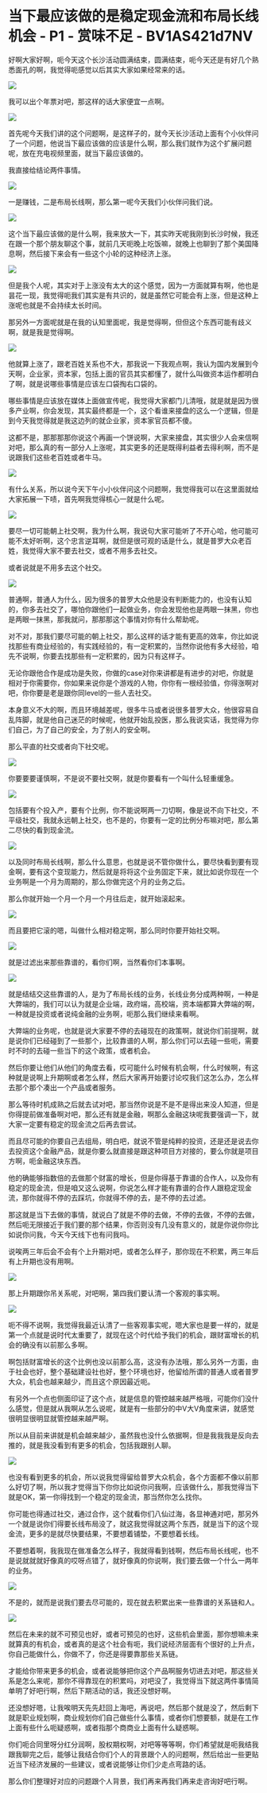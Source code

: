 # 当下最应该做的是稳定现金流和布局长线机会 - P1 - 赏味不足 - BV1AS421d7NV

好啊大家好啊，呃今天这个长沙活动圆满结束，圆满结束，呃今天还是有好几个熟悉面孔的啊，我觉得呃感觉以后其实大家如果经常来的话。



![](img/ae848be2d5ce73754ba2dbdde5ebe828_1.png)

我可以出个年票对吧，那这样的话大家便宜一点啊。

![](img/ae848be2d5ce73754ba2dbdde5ebe828_3.png)

首先呢今天我们讲的这个问题啊，是这样子的，就今天长沙活动上面有个小伙伴问了一个问题，他说当下最应该做的应该是什么啊，那么我们就作为这个扩展问题呢，放在充电视频里面，就当下最应该做的。

我直接给结论两件事情。

![](img/ae848be2d5ce73754ba2dbdde5ebe828_5.png)

一是赚钱，二是布局长线啊，那么第一呢今天我们小伙伴问我们说。

![](img/ae848be2d5ce73754ba2dbdde5ebe828_7.png)

这个当下最应该做的是什么啊，我来放大一下，其实昨天呢我刚到长沙时候，我还在跟一个那个朋友聊这个事，就前几天呃晚上吃饭嘛，就晚上也聊到了那个美国降息啊，然后接下来会有一些这个小轮的这种经济上涨。



![](img/ae848be2d5ce73754ba2dbdde5ebe828_9.png)

但是我个人呢，其实对于上涨没有太大的这个感觉，因为一方面就算有啊，他也是昙花一现，我觉得呃我们其实是有共识的，就是虽然它可能会有上涨，但是这种上涨呢也就是不会持续太长时间。

那另外一方面呢就是在我的认知里面呢，我是觉得啊，但但这个东西可能有歧义啊，就是我是觉得啊。

![](img/ae848be2d5ce73754ba2dbdde5ebe828_11.png)

他就算上涨了，跟老百姓关系也不大，那我说一下我观点啊，我认为国内发展到今天啊，企业家，资本家，包括上面的官员其实都懂了，就什么叫做资本运作都明白了啊，就是说哪些事情是应该左口袋掏右口袋的。

哪些事情是应该放在媒体上面做宣传呢，我觉得大家都门儿清哦，就是就是因为很多产业啊，你会发现，其实最终都是一个，这个看谁来接盘的这么一个逻辑，但是到今天我觉得就是我这边列的就企业家，资本家官员都不傻。

这都不是，那那那那你说这个再画一个饼说啊，大家来接盘，其实很少人会来信啊对吧，那么真的有一部分人上涨呢，其实更多的还是既得利益者去得利啊，而不是说跟我们这些老百姓或者牛马。



![](img/ae848be2d5ce73754ba2dbdde5ebe828_13.png)

有什么关系，所以说今天下午小小伙伴问这个问题啊，我觉得我可以在这里面就给大家拓展一下啧，首先啊我觉得核心一就是什么呢。



![](img/ae848be2d5ce73754ba2dbdde5ebe828_15.png)

要尽一切可能朝上社交啊，我为什么啊，我说句大家可能听了不开心哈，他可能可能不太好听啊，这个忠言逆耳啊，就但是很可观的话是什么，就是普罗大众老百姓，我觉得大家不要去社交，或者不用多去社交。

或者说就是不用多去这个社交。

![](img/ae848be2d5ce73754ba2dbdde5ebe828_17.png)

普通啊，普通人为什么，因为很多的普罗大众他是没有判断能力的，也没有认知的，你多去社交了，哪怕你跟他们一起做业务，你会发现他也是两眼一抹黑，你也是两眼一抹黑，那我就问，那那那这个事情对你有什么帮助呢。

对不对，那我们要尽可能的朝上社交，那么这样的话才能有更高的效率，你比如说找那些有商业经验的，有实践经验的，有一定积累的，当然你说他有多大经验，咱先不说啊，你要去找那些有一定积累的，因为只有这样子。

无论你跟他合作是成功是失败，你做的case对你来讲都是有进步的对吧，你就是相对于你需要你，你如果来说你是个游戏的人物，你你有一根经验值，你得涨啊对吧，你你要是老是跟你同level的一些人去社交。

本身意义不大的啊，而且环境越差呢，很多牛马或者说很多普罗大众，他很容易自乱阵脚，就是他自己迷茫的时候呢，他就开始乱投医，那么我说实话，我觉得为你们自己，为了自己的安全，为了别人的安全啊。

那么平直的社交或者向下社交呢。

![](img/ae848be2d5ce73754ba2dbdde5ebe828_19.png)

你要要要谨慎啊，不是说不要社交啊，就是你要看有一个叫什么轻重缓急。

![](img/ae848be2d5ce73754ba2dbdde5ebe828_21.png)

包括要有个投入产，要有个比例，你不能说啊两一刀切啊，像是说不向下社交，不平级社交，我就永远朝上社交，也不是的，你要有一定的比例分布嘛对吧，那么第二尽快的看到现金流。



![](img/ae848be2d5ce73754ba2dbdde5ebe828_23.png)

以及同时布局长线啊，那么什么意思，也就是说不管你做什么，要尽快看到要有现金啊，要有这个变现能力，然后就是将将这个业务固定下来，就比如说你现在一个业务啊是一个月为周期的，那么你做完这个月的业务之后。

那么你就开始一个月一个月一个月往后走，就开始滚起来。

![](img/ae848be2d5ce73754ba2dbdde5ebe828_25.png)

而且要把它滚的嗯，叫做什么相对稳定啊，那么同时你要开始社交啊。

![](img/ae848be2d5ce73754ba2dbdde5ebe828_27.png)

就是过滤出来那些靠谱的，看你们啊，当然看你们本事啊。

![](img/ae848be2d5ce73754ba2dbdde5ebe828_29.png)

就是结结交这些靠谱的人，是为了布局长线的业务，长线业务分成两种啊，一种是大弊端的，我们可以认为就是企业端，政府端，高校端，资本端都算大弊端的啊，一种就是投资或者说纯金融的业务啊，呃那么我们继续来看啊。

大弊端的业务呢，也就是说大家要不停的去碰现在的政策啊，就说你们前提啊，就是说你们已经碰到了一些那个，比较靠谱的人啊，那么你们可以去碰一些呃，需要时不时的去碰一些当下的这个政策，或者机会。

然后你要让他们从他们的角度去看，哎可能什么时候有机会啊，什么时候啊，有这种就是说啊上升期啊或者怎么样，然后大家再开始要讨论哎我们这怎么办，怎么样去那个那个凑出一个产品或者服务。

那么等待时机成熟之后就去试对吧，那当然你说是不是不是得出来没人知道，但是你得提前做准备啊对吧，那么还有就是金融，啊那么金融这块呢我要强调一下，就大家一定要有稳定的现金流之后再去尝试。

而且尽可能的你要自己去组局，明白吧，就说不管是纯粹的投资，还是还是说去你去投资这个金融产品，就是你要么就直接是跟这种项目方对接的，要么你就是项目方啊，呃金融这块东西。

他的确能够指数倍的去做那个财富的增长，但是你得基于靠谱的合作人，以及你有稳定的现金流，但是咱又这么说啊，你说怎么样才能有靠谱的合作人跟稳定现金流，那你就得不停的去踩坑，你就得不停的去，是不停的去过滤。

那这就是当下去做的事情，就说白了就是不停的去做，不停的去做，不停的去做，然后呃无限接近于我们要的那个结果，你否则没有几没有意义的，就是你说你你比如说你问我，今天今天线下也有问我吗。

说唉两三年后会不会有个上升期对吧，或者怎么样子，那你现在不积累，两三年后有上升期也没有用啊。

![](img/ae848be2d5ce73754ba2dbdde5ebe828_31.png)

那上升期跟你吊关系呢，对吧啊，第四我们要认清一个客观的事实啊。

![](img/ae848be2d5ce73754ba2dbdde5ebe828_33.png)

呃不得不说啊，我觉得我最近认清了一些客观事实呢，嗯大家也是要一样的，就是第一个点就是说时代太重要了，就现在这个时代给予我们的机会，跟财富增长的机会的确没有以前那么多啊。

啊包括财富增长的这个比例也没以前那么高，这没有办法哦，那么另外一方面，由于社会也好，整个基础建设社也好，整个环境也好，他留给所谓的普通人或者普罗大众，机会也越来越少，而且这个原因最近呃。

有另外一个点也侧面印证了这个点，就是信息的管控越来越严格哦，可能你们没什么感觉，但是就从我啊从怎么说呢，就是有一些部分的中V大V角度来讲，就感觉很明显很明显就管控越来越严啊。

所以从目前来讲就是机会越来越少，虽然我也没什么依据啊，但是我我我是反向去推的，就是我没看到有更多的机会，包括我跟别人聊。



![](img/ae848be2d5ce73754ba2dbdde5ebe828_35.png)

也没有看到更多的机会，所以说我觉得留给普罗大众机会，各个方面都不像以前那么好切了啊，所以我才觉得当下你你比如说你问我啊，应该做什么，那我觉得当下就是OK，第一你得找到一个稳定的现金流，那当然你怎么找你。

你可能也得通过社交，通过合作，这个就看你们八仙过海，各显神通对吧，那另外一个就是说你们得要长线布局没了，就这我觉得就这两个东西，就是当下的这个现金流，更多的是就尽快要结果，不要想着铺垫，不要想着长线。

不要想着啊，我我现在做准备怎么样子，我就得看到钱啊，然后布局长线呢，也不是说就就就好像真的哎呀点错了，就好像真的你说啊，我们要去做一个什么一两年的业务。



![](img/ae848be2d5ce73754ba2dbdde5ebe828_37.png)

不是的，就而是说我们要去尽可能的，现在就去积累出来一些靠谱的关系链和人。

![](img/ae848be2d5ce73754ba2dbdde5ebe828_39.png)

然后在未来的就不可预见也好，或者可预见的也好，这些机会里面，那你想嘛未来就算真的有机会，或者真的是这个社会有呃，我们说经济层面有个很好的上升点，你自己能做什么，你做不了，你还是得要靠那些关系链。

才能给你带来更多的机会，或者说能够把你这个产品啊服务切进去对吧，那这些关系是怎么来呢，那你不得靠现在的积累吗，对吧没了，我觉得当下就这两件事情简单明了好吧行啊，然后下期活动的话，我还没想好啊。

还没想好嗯，让我唉明天先先赶回上海吧，再说吧，然后那个就是没了，然后剩下就是职业规划啊，商业规划你们自己做些什么事情，或者你们想要额，就是在工作上面有些什么呃疑惑啊，或者指那个商商业上面有什么疑惑啊。

你们呃合同里呀分红分润啊，股权期权啊，对吧等等等啊，你们希望就是呃我结我跟我聊完之后，能够让我结合你们个人的背景跟个人的问题啊，然后给出一些更贴近当下经济发展的一些建议，或者说能够让你们少走点弯路的话。

那么你们整理好对应的问题跟个人背景，我们再来再我们再来走咨询好吧行啊。